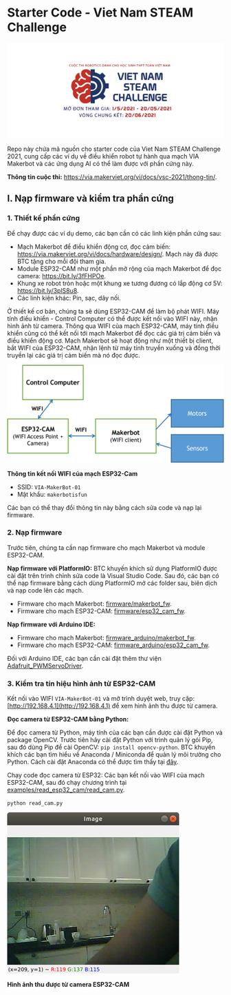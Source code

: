 # Starter Code - Viet Nam STEAM Challenge

![](images/vsc.jpg)

Repo này chứa mã nguồn cho starter code của Viet Nam STEAM Challenge 2021, cung cấp các ví dụ về điều khiển robot tự hành qua mạch VIA Makerbot và các ứng dụng AI có thể làm được với phần cứng này.

**Thông tin cuộc thi:** <https://via.makerviet.org/vi/docs/vsc-2021/thong-tin/>.

## I. Nạp firmware và kiểm tra phần cứng

### 1. Thiết kế phần cứng

Để chạy được các ví dụ demo, các bạn cần có các linh kiện phần cứng sau:

- Mạch Makerbot để điều khiển động cơ, đọc cảm biến: <https://via.makerviet.org/vi/docs/hardware/design/>. Mạch này đã được BTC tặng cho mỗi đội tham gia.
- Module ESP32-CAM như một phần mở rộng của mạch Makerbot để đọc camera: <https://bit.ly/3fFHPOe>.
- Khung xe robot tròn hoặc một khung xe tương đương có lắp động cơ 5V: <https://bit.ly/3plS8u8>.
- Các linh kiện khác: Pin, sạc, dây nối.

Ở thiết kế cơ bản, chúng ta sẽ dùng ESP32-CAM để làm bộ phát WIFI. Máy tính điều khiển - Control Computer có thể được kết nối vào WIFI này, nhận hình ảnh từ camera. Thông qua WIFI của mạch ESP32-CAM, máy tính điều khiển cũng có thể kết nối tới mạch Makerbot để đọc các giá trị cảm biến và điều khiển động cơ. Mạch Makerbot sẽ hoạt động như một thiết bị client, bắt WIFI của ESP32-CAM, nhận lệnh từ máy tính truyền xuống và đồng thời truyền lại các giá trị cảm biến mà nó đọc được.

![](images/connection_diagram.png)

**Thông tin kết nối WIFI của mạch ESP32-Cam**

- SSID: `VIA-MakerBot-01`
- Mật khẩu: `makerbotisfun`

Các bạn có thể thay đổi thông tin này bằng cách sửa code và nạp lại firmware.

### 2. Nạp firmware

Trước tiên, chúng ta cần nạp firmware cho mạch Makerbot và module ESP32-CAM.

**Nạp firmware với PlatformIO:** BTC khuyến khích sử dụng PlatformIO được cài đặt trên trình chỉnh sửa code là Visual Studio Code. Sau đó, các bạn có thể nạp firmware bằng cách dùng PlatformIO mở các folder sau, biên dịch và nạp code lên các mạch.

- Firmware cho mạch Makerbot: [firmware/makerbot_fw](firmware/makerbot_fw).
- Firmware cho mạch ESP32-CAM: [firmware/esp32_cam_fw](firmware/esp32_cam_fw).

**Nạp firmware với Arduino IDE:**

- Firmware cho mạch Makerbot: [firmware_arduino/makerbot_fw](firmware_arduino/makerbot_fw).
- Firmware cho mạch ESP32-CAM: [firmware_arduino/esp32_cam_fw](firmware_arduino/esp32_cam_fw).

Đối với Arduino IDE, các bạn cần cài đặt thêm thư viện [Adafruit_PWMServoDriver](https://www.arduino.cc/reference/en/libraries/adafruit-pwm-servo-driver-library/).

### 3. Kiểm tra tín hiệu hình ảnh từ ESP32-CAM

Kết nối vào WIFI `VIA-MakerBot-01` và mở trình duyệt web, truy cập: [http://192.168.4.1](http://192.168.4.1) để xem hình ảnh thu được từ camera.

**Đọc camera từ ESP32-CAM bằng Python:**

Để đọc camera từ Python, máy tính của các bạn cần được cài đặt Python và package OpenCV. Trước tiên hãy cài đặt Python với trình quản lý gói Pip, sau đó dùng Pip để cài OpenCV: `pip install opencv-python`. BTC khuyến khích các bạn tìm hiểu về Anaconda / Miniconda để quản lý môi trường cho Python. Cách cài đặt Anaconda có thể được tìm thấy tại [đây](https://via.makerviet.org/vi/docs/simulation/installation/).

Chạy code đọc camera từ ESP32: Các bạn kết nối vào WIFI của mạch ESP32-CAM, sau đó chạy chương trình tại [examples/read_esp32_cam/read_cam.py](examples/read_esp32_cam/read_cam.py).

```
python read_cam.py
```

![](images/esp32_cam_image.png)

**Hình ảnh thu được từ camera ESP32-CAM**



